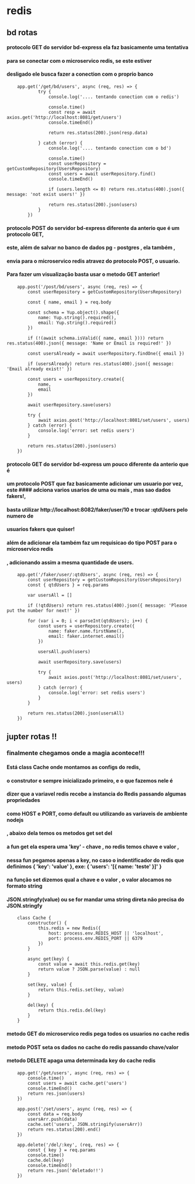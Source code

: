 # redis

## bd rotas

#### protocolo GET do servidor bd-express ela faz basicamente uma tentativa
#### para se conectar com o microservico redis, se este estiver
#### desligado ele busca fazer a conection com o proprio banco

~~~~nodejs
    app.get('/get/bd/users', async (req, res) => {
            try {
                console.log('.... tentando conection com o redis')

                console.time()
                const resp = await axios.get('http://localhost:8081/get/users')
                console.timeEnd()

                return res.status(200).json(resp.data)

            } catch (error) {
                console.log('.... tentando conection com o bd')
                
                console.time()
                const userRepository = getCustomRepository(UsersRepository)
                const users = await userRepository.find()
                console.timeEnd()

                if (users.length <= 0) return res.status(400).json({ message: 'not exist users!' })

                return res.status(200).json(users) 
            }
        }) 
~~~~~~    


#### protocolo POST do servidor bd-express diferente da anterio que é um protocolo GET,
#### este, além de salvar no banco de dados pg - postgres , ela também , 
#### envia para o microservico redis atravez do protocolo POST, o usuario.
#### Para fazer um visualização basta usar o metodo GET anterior!

~~~~nodejs
    app.post('/post/bd/users', async (req, res) => {
        const userRepository = getCustomRepository(UsersRepository)

        const { name, email } = req.body

        const schema = Yup.object().shape({
            name: Yup.string().required(),
            email: Yup.string().required()
        })

        if (!(await schema.isValid({ name, email }))) return res.status(400).json({ message: 'Name or Email is required!' })

        const usersAlready = await userRepository.findOne({ email })

        if (usersAlready) return res.status(400).json({ message: 'Email already exist!' })

        const users = userRepository.create({
            name,
            email
        })

        await userRepository.save(users)

        try {
            await axios.post('http://localhost:8081/set/users', users)
        } catch (error) {
            console.log('error: set redis users')
        }

        return res.status(200).json(users)
    })
~~~~~~

#### protocolo GET do servidor bd-express um pouco diferente da anterio que é 
#### um protocolo POST que faz basicamente adicionar um usuario por vez, este #### adciona varios usarios de uma ou mais , mas sao dados fakers!,
#### basta utilizar http://localhost:8082/faker/user/10 e trocar :qtdUsers pelo numero de
#### usuarios fakers que quiser!
#### além de adicionar ela também faz um requisicao do tipo POST para o microservico redis
#### , adicionando assim a mesma quantidade de users.

~~~~nodejs
    app.get('/faker/user/:qtdUsers', async (req, res) => {
        const userRepository = getCustomRepository(UsersRepository)
        const { qtdUsers } = req.params

        var usersAll = []

        if (!qtdUsers) return res.status(400).json({ message: 'Please put the number for next!' })

        for (var i = 0; i < parseInt(qtdUsers); i++) {
            const users = userRepository.create({
                name: faker.name.firstName(),
                email: faker.internet.email()
            })

            usersAll.push(users)

            await userRepository.save(users)

            try {
                await axios.post('http://localhost:8081/set/users', users)
            } catch (error) {
                console.log('error: set redis users')
            }
        }

        return res.status(200).json(usersAll)
    })
~~~~~~    


## jupter rotas !!
### finalmente chegamos onde a magia acontece!!!

#### Está class Cache onde montamos as configs do redis,
#### o construtor e sempre inicializado primeiro, e o que fazemos nele é
#### dizer que a variavel redis recebe a instancia do Redis passando algumas propriedades
#### como HOST e PORT, como default ou utilizando as variaveis de ambiente nodejs
#### , abaixo dela temos os metodos get set del
#### a fun get ela espera uma 'key' - chave , no redis temos chave e valor ,
#### nessa fun pegamos apenas a key, no caso o indentificador do redis que definimos { 'key': 'value' }, exe: { 'users': '[{ name: 'teste' }]' } 
#### na função set dizemos qual a chave e o valor , o valor alocamos no formato string
#### JSON.stringfy(value) ou se for mandar uma string direta não precisa do JSON.stringfy

~~~~nodejs
    class Cache {
        constructor() {
            this.redis = new Redis({
                host: process.env.REDIS_HOST || 'localhost',
                port: process.env.REDIS_PORT || 6379
            })
        }

        async get(key) {
            const value = await this.redis.get(key)
            return value ? JSON.parse(value) : null
        }

        set(key, value) {
            return this.redis.set(key, value)
        }

        del(key) {
            return this.redis.del(key)
        }
    }
~~~~~~ 

#### metodo GET do microservico redis pega todos os usuarios no cache redis
#### metodo POST seta os dados no cache do redis passando chave/valor
#### metodo DELETE apaga uma determinada key do cache redis

~~~~nodejs
    app.get('/get/users', async (req, res) => {
        console.time()
        const users = await cache.get('users')
        console.timeEnd()
        return res.json(users)
    })

    app.post('/set/users', async (req, res) => {
        const data = req.body
        usersArr.push(data)
        cache.set('users', JSON.stringify(usersArr))
        return res.status(200).end()
    })

    app.delete('/del/:key', (req, res) => {
        const { key } = req.params
        console.time()
        cache.del(key)
        console.timeEnd()
        return res.json('deletado!!')
    })
~~~~~~    


